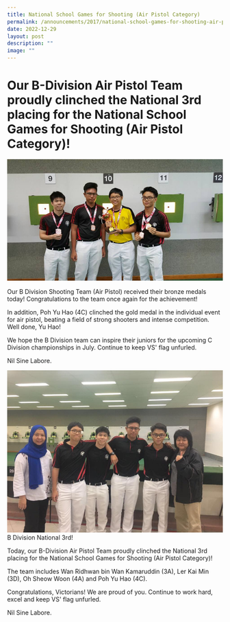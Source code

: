 ```yaml
---
title: National School Games for Shooting (Air Pistol Category)
permalink: /announcements/2017/national-school-games-for-shooting-air-pistol-category/
date: 2022-12-29
layout: post
description: ""
image: ""
---
```

# **Our B-Division Air Pistol Team proudly clinched the National 3rd placing for the National School Games for Shooting (Air Pistol Category)!**

![](/images/Air-Pistol-1.jpg)

Our B Division Shooting Team (Air Pistol) received their bronze medals today! Congratulations to the team once again for the achievement!

In addition, Poh Yu Hao (4C) clinched the gold medal in the individual event for air pistol, beating a field of strong shooters and intense competition. Well done, Yu Hao!

We hope the B Division team can inspire their juniors for the upcoming C Division championships in July. Continue to keep VS' flag unfurled.

Nil Sine Labore.

![](/images/Air-Pistol.jpg)
B Division National 3rd!

Today, our B-Division Air Pistol Team proudly clinched the National 3rd placing for the National School Games for Shooting (Air Pistol Category)!

The team includes Wan Ridhwan bin Wan Kamaruddin (3A), Ler Kai Min (3D), Oh Sheow Woon (4A) and Poh Yu Hao (4C).

Congratulations, Victorians! We are proud of you. Continue to work hard, excel and keep VS' flag unfurled.

Nil Sine Labore.